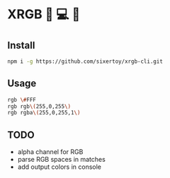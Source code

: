 # XRGB :wrench: :computer: :nail_care:


## Install

```bash
npm i -g https://github.com/sixertoy/xrgb-cli.git
```

## Usage
```bash
rgb \#FFF
rgb rgb\(255,0,255\)
rgb rgba\(255,0,255,1\)
```

## TODO

- alpha channel for RGB
- parse RGB spaces in matches
- add output colors in console
